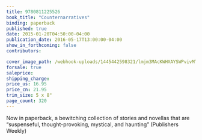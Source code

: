 ```yaml
---
title: 9780811225526
book_title: "Counternarratives"
binding: paperback
published: true
date: 2015-01-20T04:50:00-04:00
publication_date: 2016-05-17T13:00:00-04:00
show_in_forthcoming: false
contributors:

cover_image_path: /webhook-uploads/1445442598321/lmjm3MAcKWHXAYSWPvivMTZ4ZuVwotbceIUhv8Rz1vo.jpeg
forsale: true
saleprice:
shipping_charge:
price_us: 16.95
price_cn: 21.95
trim_size: 5 x 8"
page_count: 320
---
```

Now in paperback, a bewitching collection of stories and novellas that are “suspenseful, thought-provoking, mystical, and haunting” (Publishers Weekly)

